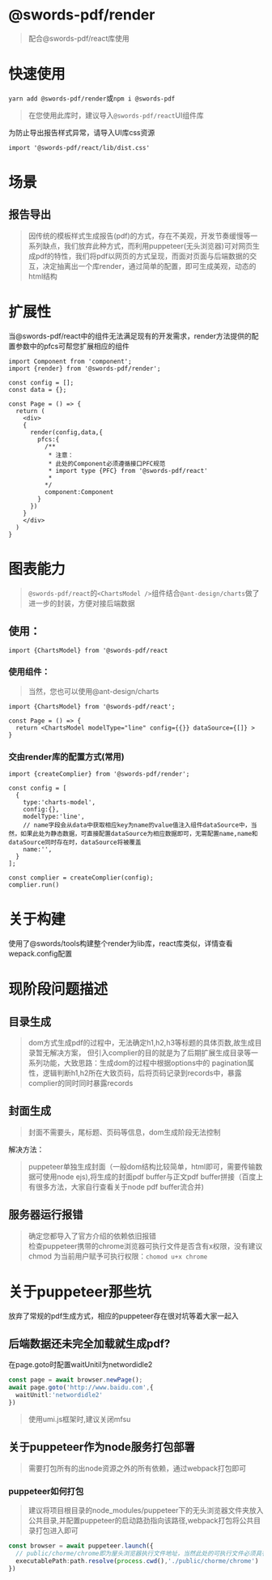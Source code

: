 
# @swords-pdf/render
> 配合@swords-pdf/react库使用

# 快速使用
`yarn add @swords-pdf/render`或`npm i @swords-pdf`
> 在您使用此库时，建议导入`@swords-pdf/react`UI组件库

为防止导出报告样式异常，请导入UI库css资源
```tsx
import '@swords-pdf/react/lib/dist.css'
```

# 场景
## 报告导出  
> 因传统的模板样式生成报告(pdf)的方式，存在不美观，开发节奏缓慢等一系列缺点，我们放弃此种方式，而利用puppeteer(无头浏览器)可对网页生成pdf的特性，我们将pdf以网页的方式呈现，而面对页面与后端数据的交互，决定抽离出一个库render，通过简单的配置，即可生成美观，动态的html结构

# 扩展性

当@swords-pdf/react中的组件无法满足现有的开发需求，render方法提供的配置参数中的pfcs可帮您扩展相应的组件

```tsx
import Component from 'component';
import {render} from '@swords-pdf/render';

const config = [];
const data = {};

const Page = () => {
  return (
    <div>
    {
      render(config,data,{
        pfcs:{
          /**
           * 注意：
           * 此处的Component必须遵循接口PFC规范
           * import type {PFC} from '@swords-pdf/react'
           * 
          */
          component:Component
        }
      })
    }
    </div>
  )
}
```

# 图表能力
> `@swords-pdf/react`的`<ChartsModel />`组件结合`@ant-design/charts`做了进一步的封装，方便对接后端数据

## 使用：
`import {ChartsModel} from '@swords-pdf/react`
### 使用组件：
> 当然，您也可以使用@ant-design/charts
```tsx
import {ChartsModel} from '@swords-pdf/react';

const Page = () => {
  return <ChartsModel modelType="line" config={{}} dataSource={[]} >
}

```
### 交由render库的配置方式(常用)
```tsx
import {createComplier} from '@swords-pdf/render';

const config = [
  {
    type:'charts-model',
    config:{},
    modelType:'line',
    // name字段会从data中获取相应key为name的value值注入组件dataSource中，当然，如果此处为静态数据，可直接配置dataSource为相应数据即可，无需配置name,name和dataSource同时存在时，dataSource将被覆盖
    name:'',
  }
];

const complier = createComplier(config);
complier.run()
```

# 关于构建
使用了@swords/tools构建整个render为lib库，react库类似，详情查看wepack.config配置


# 现阶段问题描述

## 目录生成
> dom方式生成pdf的过程中，无法确定h1,h2,h3等标题的具体页数,故生成目录暂无解决方案，
但引入complier的目的就是为了后期扩展生成目录等一系列功能，大致思路：生成dom的过程中根据options中的
pagination属性，逻辑判断h1,h2所在大致页码，后将页码记录到records中，暴露complier的同时同时暴露records

## 封面生成
> 封面不需要头，尾标题、页码等信息，dom生成阶段无法控制


解决方法：
> puppeteer单独生成封面（一般dom结构比较简单，html即可，需要传输数据可使用node ejs),将生成的封面pdf buffer与正文pdf buffer拼接（百度上有很多方法，大家自行查看关于node pdf buffer流合并)
## 服务器运行报错
> 确定您都导入了官方介绍的依赖依旧报错  
检查puppeteer携带的chrome浏览器可执行文件是否含有x权限，没有建议chmod
为当前用户赋予可执行权限：`chomod u+x chrome`
# 关于puppeteer那些坑
放弃了常规的pdf生成方式，相应的puppeteer存在很对坑等着大家一起入
## 后端数据还未完全加载就生成pdf?
在page.goto时配置waitUnitil为networdidle2
```ts
const page = await browser.newPage();
await page.goto('http://www.baidu.com',{
  waitUnitl:'networdidle2'
})
```
> 使用umi.js框架时,建议关闭mfsu



## 关于puppeteer作为node服务打包部署
> 需要打包所有的出node资源之外的所有依赖，通过webpack打包即可


### puppeteer如何打包
> 建议将项目根目录的node_modules/puppeteer下的无头浏览器文件夹放入公共目录,并配置puppeteer的启动路劲指向该路径,webpack打包将公共目录打包进入即可

```ts
const browser = await puppeteer.launch({
  // public/chorme/chrome即为屋头浏览器执行文件地址，当然此处的可执行文件必须具有可执行权限
  executablePath:path.resolve(process.cwd(),'./public/chorme/chrome')
})
```






